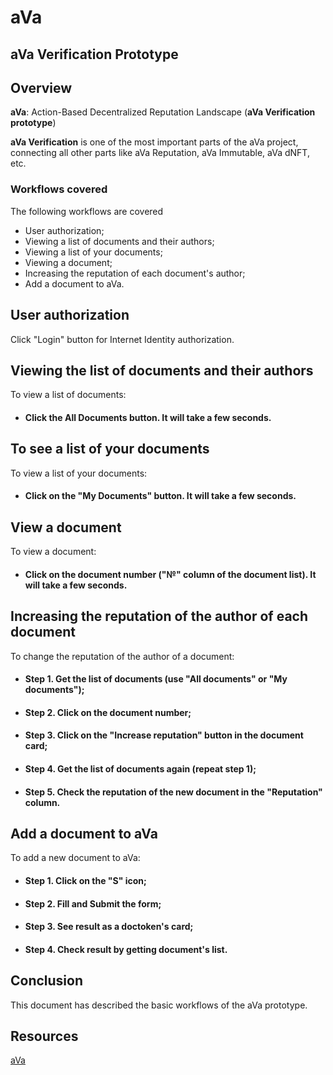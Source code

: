# aVa 
## aVa Verification Prototype

## Overview

__aVa__: Action-Based Decentralized Reputation Landscape (__aVa Verification prototype__)

__aVa Verification__ is one of the most important parts of the aVa project, connecting all other parts like aVa Reputation, aVa Immutable, aVa dNFT, etc.

### Workflows covered

The following workflows are covered
- User authorization;
- Viewing a list of documents and their authors; 
- Viewing a list of your documents;
- Viewing a document;
- Increasing the reputation of each document's author;
- Add a document to aVa.


## User authorization

Click "Login" button for Internet Identity authorization. 

## Viewing the list of documents and their authors

To view a list of documents:

- #### Click the All Documents button. It will take a few seconds.

## To see a list of your documents

To view a list of your documents:

- #### Click on the "My Documents" button. It will take a few seconds.

## View a document

To view a document:

- #### Click on the document number ("№" column of the document list). It will take a few seconds.

## Increasing the reputation of the author of each document

To change the reputation of the author of a document:

- #### Step 1. Get the list of documents (use "All documents" or "My documents");
- #### Step 2. Click on the document number;
- #### Step 3. Click on the "Increase reputation" button in the document card;
- #### Step 4. Get the list of documents again (repeat step 1);
- #### Step 5. Check the reputation of the new document in the "Reputation" column.

## Add a document to aVa

To add a new document to aVa:

- #### Step 1. Click on the "S" icon;
- #### Step 2. Fill and Submit the form;
- #### Step 3. See result as a doctoken's card;
- #### Step 4. Check result by getting document's list.

## Conclusion
This document has described the basic workflows of the aVa prototype.

## Resources
[aVa](https://ksayv-myaaa-aaaan-qedxq-cai.icp0.io)
